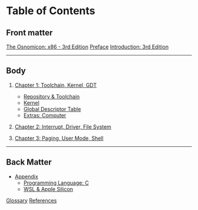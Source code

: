 # Table of Contents

## Front matter
[The Osnomicon: x86 - 3rd Edition](./front-matter/title-page.md)
[Preface](./front-matter/preface.md)
[Introduction: 3rd Edition](./front-matter/introduction.md)

---

## Body
1. [Chapter 1: Toolchain, Kernel, GDT](./body/chapter-1/README.md)
    - [Repository & Toolchain](./body/chapter-1/repository.md)
    - [Kernel](./body/chapter-1/kernel.md)
    - [Global Descriptor Table](./body/chapter-1/gdt.md)
    - [Extras: Computer]()

2. [Chapter 2: Interrupt, Driver, File System]()
<!--
    - [Driver: VGA Text Mode]()
    - [Interrupt]()
    - [Driver: Keyboard]()
-->

3. [Chapter 3: Paging, User Mode, Shell]()
<!--
    - [Paging]()
    - [User Mode]()
    - [Shell]()
-->
---

## Back Matter
- [Appendix](./back-matter/appendix/README.md)
    - [Programming Language: C]() <!-- Safety, stack & heap -->
    - [WSL & Apple Silicon]()

[Glossary](./back-matter/glossary.md)
[References](./back-matter/references.md)
